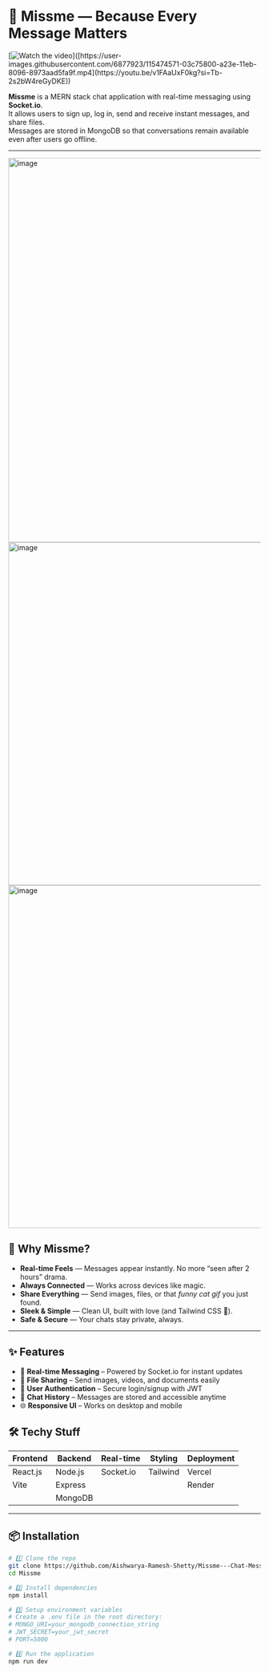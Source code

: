 # 💌 Missme — Because Every Message Matters

[![Watch the video]([https://user-images.githubusercontent.com/6877923/your-thumbnail.png](https://www.google.com/url?sa=i&url=https%3A%2F%2Fwww.pexels.com%2Fsearch%2Fdog%2F&psig=AOvVaw1wreG4VKCpMmA6vWrkHRTT&ust=1755180965668000&source=images&cd=vfe&opi=89978449&ved=0CBIQjRxqFwoTCLDS3uH8h48DFQAAAAAdAAAAABAE))]([https://user-images.githubusercontent.com/6877923/115474571-03c75800-a23e-11eb-8096-8973aad5fa9f.mp4](https://youtu.be/v1FAaUxF0kg?si=Tb-2s2bW4reGyDKE))


**Missme** is a MERN stack chat application with real-time messaging using **Socket.io**.  
It allows users to sign up, log in, send and receive instant messages, and share files.  
Messages are stored in MongoDB so that conversations remain available even after users go offline.

---

<img width="1366" height="768" alt="image" src="https://github.com/user-attachments/assets/1ee093e5-c445-49be-b362-66abff2c1949" />
<img width="1364" height="685" alt="image" src="https://github.com/user-attachments/assets/81116939-a94c-4315-a5ba-928c153a4def" />
<img width="1363" height="685" alt="image" src="https://github.com/user-attachments/assets/53b04d86-cb25-486e-bb7e-046cce6d0f98" />



## 🎯 Why Missme?
- **Real-time Feels** — Messages appear instantly. No more “seen after 2 hours” drama.
- **Always Connected** — Works across devices like magic.
- **Share Everything** — Send images, files, or that *funny cat gif* you just found.
- **Sleek & Simple** — Clean UI, built with love (and Tailwind CSS 💙).
- **Safe & Secure** — Your chats stay private, always.

---
## ✨ Features
- 💬 **Real-time Messaging** – Powered by Socket.io for instant updates  
- 📁 **File Sharing** – Send images, videos, and documents easily  
- 🔐 **User Authentication** – Secure login/signup with JWT  
- 📜 **Chat History** – Messages are stored and accessible anytime  
- 🌐 **Responsive UI** – Works on desktop and mobile  

## 🛠️ Techy Stuff
| Frontend | Backend | Real-time | Styling | Deployment |
|----------|---------|-----------|---------|------------|
| React.js | Node.js | Socket.io | Tailwind | Vercel     |
| Vite     | Express |           |         | Render     |
|          | MongoDB |           |         |            |

---

## 📦 Installation

```bash
# 1️⃣ Clone the repo
git clone https://github.com/Aishwarya-Ramesh-Shetty/Missme---Chat-Messenger.git
cd Missme

# 2️⃣ Install dependencies
npm install

# 3️⃣ Setup environment variables
# Create a .env file in the root directory:
# MONGO_URI=your_mongodb_connection_string
# JWT_SECRET=your_jwt_secret
# PORT=5000

# 4️⃣ Run the application
npm run dev
